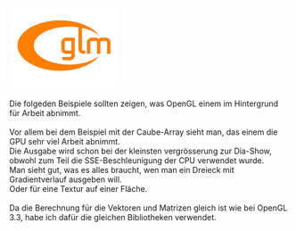 <html>
<img src="image.png" alt="Selfhtml"><br><br>
Die folgeden Beispiele sollten zeigen, was OpenGL einem im Hintergrund für Arbeit abnimmt.<br>
<br>
Vor allem bei dem Beispiel mit der Caube-Array sieht man, das einem die GPU sehr viel Arbeit abnimmt.<br>
Die Ausgabe wird schon bei der kleinsten vergrösserung zur Dia-Show, obwohl zum Teil die SSE-Beschleunigung der CPU verwendet wurde.<br>
Man sieht gut, was es alles braucht, wen man ein Dreieck mit Gradientverlauf ausgeben will.<br>
Oder für eine Textur auf einer Fläche.<br>
<br>
Da die Berechnung für die Vektoren und Matrizen gleich ist wie bei OpenGL 3.3, habe ich dafür die gleichen Bibliotheken verwendet.<br>

</html>
